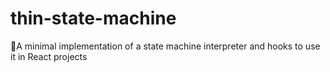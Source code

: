 # thin-state-machine
🎰A minimal implementation of a state machine interpreter and hooks to use it in React projects
